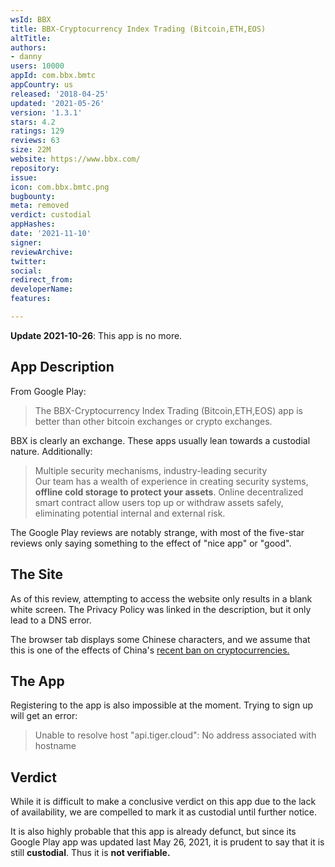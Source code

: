 ```yaml
---
wsId: BBX
title: BBX-Cryptocurrency Index Trading (Bitcoin,ETH,EOS)
altTitle: 
authors:
- danny
users: 10000
appId: com.bbx.bmtc
appCountry: us
released: '2018-04-25'
updated: '2021-05-26'
version: '1.3.1'
stars: 4.2
ratings: 129
reviews: 63
size: 22M
website: https://www.bbx.com/
repository: 
issue: 
icon: com.bbx.bmtc.png
bugbounty: 
meta: removed
verdict: custodial
appHashes: 
date: '2021-11-10'
signer: 
reviewArchive: 
twitter: 
social: 
redirect_from: 
developerName: 
features: 

---
```


**Update 2021-10-26**: This app is no more.

## App Description

From Google Play:

> The BBX-Cryptocurrency Index Trading (Bitcoin,ETH,EOS) app is better than other bitcoin exchanges or crypto exchanges.

BBX is clearly an exchange. These apps usually lean towards a custodial nature. Additionally:

> Multiple security mechanisms, industry-leading security  
Our team has a wealth of experience in creating security systems, **offline cold storage to protect your assets**. Online decentralized smart contract allow users top up or withdraw assets safely, eliminating potential internal and external risk.

The Google Play reviews are notably strange, with most of the five-star reviews only saying something to the effect of "nice app" or "good".

## The Site

As of this review, attempting to access the website only results in a blank white screen. The Privacy Policy was linked in the description, but it only lead to a DNS error.

The browser tab displays some Chinese characters, and we assume that this is one of the effects of China's [recent ban on cryptocurrencies.](https://www.wired.co.uk/article/china-ban-bitcoin-cryptocurrencies)

## The App
Registering to the app is also impossible at the moment. Trying to sign up will get an error:

> Unable to resolve host "api.tiger.cloud": No address associated with hostname

## Verdict
While it is difficult to make a conclusive verdict on this app due to the lack of availability, we are compelled to mark it as custodial until further notice. 

It is also highly probable that this app is already defunct, but since its Google Play app was updated last May 26, 2021, it is prudent to say that it is still **custodial**. Thus it is **not verifiable.**
